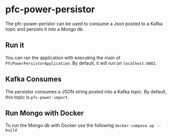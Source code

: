 # pfc-power-persistor
The pfc-power-peristor can be used to consume a Json posted to a Kafka topic and persists it into a Mongo  db.

## Run it
You can ran the application with executing the main of `PfcPowerPersistorApplication`. By default, it will run on `localhost:8082`.

## Kafka Consumes
The persistor consumes a JSON string posted into a Kafka topic. By default, this topic is `pfc-power-import`.

## Run Mongo with Docker

To run the Mongo db with Docker use the following
`docker-compose up --build` 
